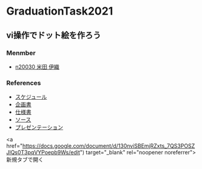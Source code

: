 # GraduationTask2021

## vi操作でドット絵を作ろう

### Menmber

- [n20030 米田 伊織](https://github.com/yuumi3/react_book)

### References


- [スケジュール](https://app.asana.com/0/1201212200718102/timeline)
- [企画書](https://docs.google.com/document/d/130nviSBEmjRZxts_7QS3POSZJlQs0T3pqVYPoepb9Ws/edit)
- [仕様書](./Specification.md)
- [ソース]()
- [プレゼンテーション]()

<a href="https://docs.google.com/document/d/130nviSBEmjRZxts_7QS3POSZJlQs0T3pqVYPoepb9Ws/edit") target="_blank" rel="noopener noreferrer">新規タブで開く</a>

